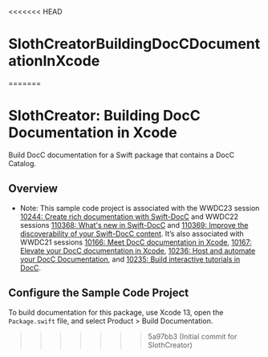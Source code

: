 <<<<<<< HEAD
# SlothCreatorBuildingDocCDocumentationInXcode
=======
# SlothCreator: Building DocC Documentation in Xcode

Build DocC documentation for a Swift package that contains a DocC Catalog.

## Overview

- Note: This sample code project is associated with the WWDC23 session [10244: Create rich documentation with Swift-DocC](https://developer.apple.com/wwdc23/10244) and WWDC22 sessions [110368: What's new in Swift-DocC](https://developer.apple.com/wwdc22/110368) and [110369: Improve the discoverability of your Swift-DocC content](https://developer.apple.com/wwdc22/110369). It’s also associated with WWDC21 sessions [10166: Meet DocC documentation in Xcode](https://developer.apple.com/wwdc21/10166), [10167: Elevate your DocC documentation in Xcode](https://developer.apple.com/wwdc21/10167), [10236: Host and automate your DocC Documentation](https://developer.apple.com/wwdc21/10236), and [10235: Build interactive tutorials in DocC](https://developer.apple.com/wwdc21/10235).

## Configure the Sample Code Project

To build documentation for this package, use Xcode 13, open the `Package.swift` file, and select Product > Build Documentation.
>>>>>>> 5a97bb3 (Initial commit for SlothCreator)
